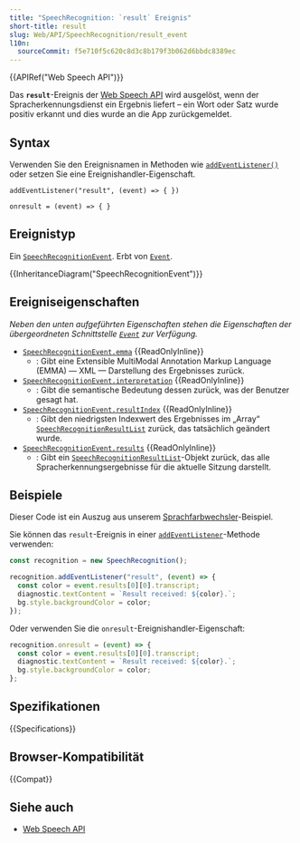 ```yaml
---
title: "SpeechRecognition: `result` Ereignis"
short-title: result
slug: Web/API/SpeechRecognition/result_event
l10n:
  sourceCommit: f5e710f5c620c8d3c8b179f3b062d6bbdc8389ec
---
```


{{APIRef("Web Speech API")}}

Das **`result`**-Ereignis der [Web Speech API](/de/docs/Web/API/Web_Speech_API) wird ausgelöst, wenn der Spracherkennungsdienst ein Ergebnis liefert – ein Wort oder Satz wurde positiv erkannt und dies wurde an die App zurückgemeldet.

## Syntax

Verwenden Sie den Ereignisnamen in Methoden wie [`addEventListener()`](/de/docs/Web/API/EventTarget/addEventListener) oder setzen Sie eine Ereignishandler-Eigenschaft.

```js-nolint
addEventListener("result", (event) => { })

onresult = (event) => { }
```

## Ereignistyp

Ein [`SpeechRecognitionEvent`](/de/docs/Web/API/SpeechRecognitionEvent). Erbt von [`Event`](/de/docs/Web/API/Event).

{{InheritanceDiagram("SpeechRecognitionEvent")}}

## Ereigniseigenschaften

_Neben den unten aufgeführten Eigenschaften stehen die Eigenschaften der übergeordneten Schnittstelle [`Event`](/de/docs/Web/API/Event) zur Verfügung._

- [`SpeechRecognitionEvent.emma`](/de/docs/Web/API/SpeechRecognitionEvent) {{ReadOnlyInline}}
  - : Gibt eine Extensible MultiModal Annotation Markup Language (EMMA) — XML — Darstellung des Ergebnisses zurück.
- [`SpeechRecognitionEvent.interpretation`](/de/docs/Web/API/SpeechRecognitionEvent) {{ReadOnlyInline}}
  - : Gibt die semantische Bedeutung dessen zurück, was der Benutzer gesagt hat.
- [`SpeechRecognitionEvent.resultIndex`](/de/docs/Web/API/SpeechRecognitionEvent/resultIndex) {{ReadOnlyInline}}
  - : Gibt den niedrigsten Indexwert des Ergebnisses im „Array“ [`SpeechRecognitionResultList`](/de/docs/Web/API/SpeechRecognitionResultList) zurück, das tatsächlich geändert wurde.
- [`SpeechRecognitionEvent.results`](/de/docs/Web/API/SpeechRecognitionEvent/results) {{ReadOnlyInline}}
  - : Gibt ein [`SpeechRecognitionResultList`](/de/docs/Web/API/SpeechRecognitionResultList)-Objekt zurück, das alle Spracherkennungsergebnisse für die aktuelle Sitzung darstellt.

## Beispiele

Dieser Code ist ein Auszug aus unserem [Sprachfarbwechsler](https://github.com/mdn/dom-examples/blob/main/web-speech-api/speech-color-changer/script.js)-Beispiel.

Sie können das `result`-Ereignis in einer [`addEventListener`](/de/docs/Web/API/EventTarget/addEventListener)-Methode verwenden:

```js
const recognition = new SpeechRecognition();

recognition.addEventListener("result", (event) => {
  const color = event.results[0][0].transcript;
  diagnostic.textContent = `Result received: ${color}.`;
  bg.style.backgroundColor = color;
});
```

Oder verwenden Sie die `onresult`-Ereignishandler-Eigenschaft:

```js
recognition.onresult = (event) => {
  const color = event.results[0][0].transcript;
  diagnostic.textContent = `Result received: ${color}.`;
  bg.style.backgroundColor = color;
};
```

## Spezifikationen

{{Specifications}}

## Browser-Kompatibilität

{{Compat}}

## Siehe auch

- [Web Speech API](/de/docs/Web/API/Web_Speech_API)
